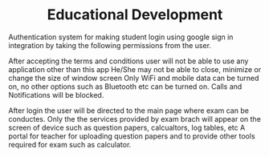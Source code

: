 # <center> Educational Development 
   Authentication system for making student login using google sign in integration by taking the following permissions from the user.

   After accepting the terms and conditions user will not be able to use any application other than this app
   He/She may not be able to close, minimize or change the size of window screen
   Only WiFi and mobile data can be turned on, no other options such as Bluetooth etc can be turned on.
   Calls and Notifications will be blocked.

   After login the user will be directed to the main page where exam can be conductes.
   Only the the services provided by exam brach will appear on the screen of device such as question papers, calcualtors, log tables, etc
   A portal for teacher for uploading question papers and to provide other tools required for exam such as calculator.
   ```

